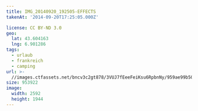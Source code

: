 ```yaml
---
title: IMG_20140920_192505-EFFECTS
takenAt: '2014-09-20T17:25:05.000Z'

license: CC BY-ND 3.0
geo:
  lat: 43.604163
  lng: 6.901286
tags:
  - urlaub
  - frankreich
  - camping
url: >-
  //images.ctfassets.net/bncv3c2gt878/3VUJ7fEeeFeiKsu6RpbnNy/959ae99b503003e01189f90d7abd9feb/img_20140920_192505-effects_27696584914_o
size: 953922
image:
  width: 2592
  height: 1944
---
```

